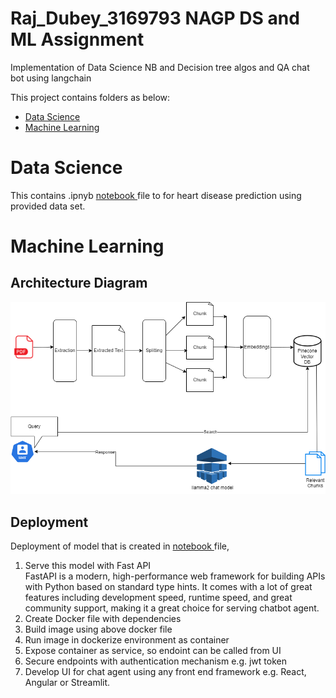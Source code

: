 # Raj_Dubey_3169793 NAGP DS and ML Assignment
Implementation of Data Science NB and Decision tree algos and QA chat bot using langchain

This project contains folders as below:
<ul>
  <li><a href="./DS">Data Science</a> </li>
  <li><a href="./LLM"> Machine Learning</a></li>
</ul>

# Data Science
This contains .ipnyb <a href="./DS/Heart_Disease_Predictor.ipynb"> notebook </a> file to for heart disease prediction using provided data set.

# Machine Learning
## Architecture Diagram
![Architecture Diagram](/LLM/QA_Chatbot.png)

## Deployment
Deployment of model that is created in <a href="./LLM/Raj_QnA_Chatbot.ipynb"> notebook </a> file,
<ol>
  <li>Serve this model with Fast API</li>
  FastAPI is a modern, high-performance web framework for building APIs with Python based on standard type hints. It comes with a lot of great features including development speed, runtime speed, and great community support, making it a great choice for serving chatbot agent.
<li>Create Docker file with dependencies</li>
<li>Build image using above docker file</li>
<li>Run image in dockerize environment as container</li>
<li>Expose container as service, so endoint can be called from UI</li>
<li>Secure endpoints with authentication mechanism e.g. jwt token</li>
<li>Develop UI for chat agent using any front end framework e.g. React, Angular or Streamlit.</li>
</ol>
